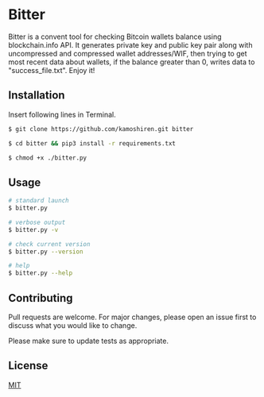 # Bitter

Bitter is a convent tool for checking Bitcoin wallets balance using blockchain.info API. It generates private key and public key pair along with uncompressed and compressed wallet addresses/WIF, then trying to get most recent data about wallets, if the balance greater than 0, writes data to "success_file.txt". Enjoy it!

## Installation

Insert following lines in Terminal.

```bash
$ git clone https://github.com/kamoshiren.git bitter

$ cd bitter && pip3 install -r requirements.txt

$ chmod +x ./bitter.py
```

## Usage

```bash
# standard launch
$ bitter.py

# verbose output
$ bitter.py -v

# check current version
$ bitter.py --version

# help
$ bitter.py --help
```

## Contributing
Pull requests are welcome. For major changes, please open an issue first to discuss what you would like to change.

Please make sure to update tests as appropriate.

## License
[MIT](https://choosealicense.com/licenses/mit/)